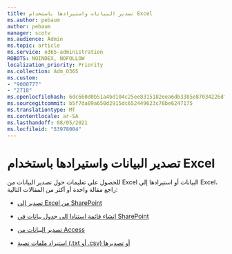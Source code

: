 ```yaml
---
title: تصدير البيانات واستيرادها باستخدام Excel
ms.author: pebaum
author: pebaum
manager: scotv
ms.audience: Admin
ms.topic: article
ms.service: o365-administration
ROBOTS: NOINDEX, NOFOLLOW
localization_priority: Priority
ms.collection: Adm_O365
ms.custom:
- "9000777"
- "2718"
ms.openlocfilehash: 6dc660d0b51a4bd104c25ee8315182eea6db3385e87034226dfc759b2f556728
ms.sourcegitcommit: b5f7da89a650d2915dc652449623c78be6247175
ms.translationtype: MT
ms.contentlocale: ar-SA
ms.lasthandoff: 08/05/2021
ms.locfileid: "53978004"
---
```

# <a name="exporting-and-importing-data-with-excel"></a>تصدير البيانات واستيرادها باستخدام Excel

للحصول على تعليمات حول تصدير البيانات من Excel البيانات أو استيرادها إلى Excel، راجع مقالة واحدة أو أكثر من المقالات التالية:

- [تصدير إلى Excel من SharePoint](https://support.office.com/client/bfb2ea48-6118-4fa9-abb6-cced9424e5d9)

- [إنشاء قائمة استنادا إلى جدول بيانات في SharePoint](https://support.office.com/article/Create-a-list-based-on-a-spreadsheet-380CFEB5-6E14-438E-988A-C2B9BEA574FA)

- [تصدير البيانات من Access](https://support.office.com/client/64E974E6-AE43-4301-A53E-20463655B1A9)

- [استيراد ملفات نصية (.txt أو .csv) أو تصديرها](https://support.office.com/client/5250ac4c-663c-47ce-937b-339e391393ba)

